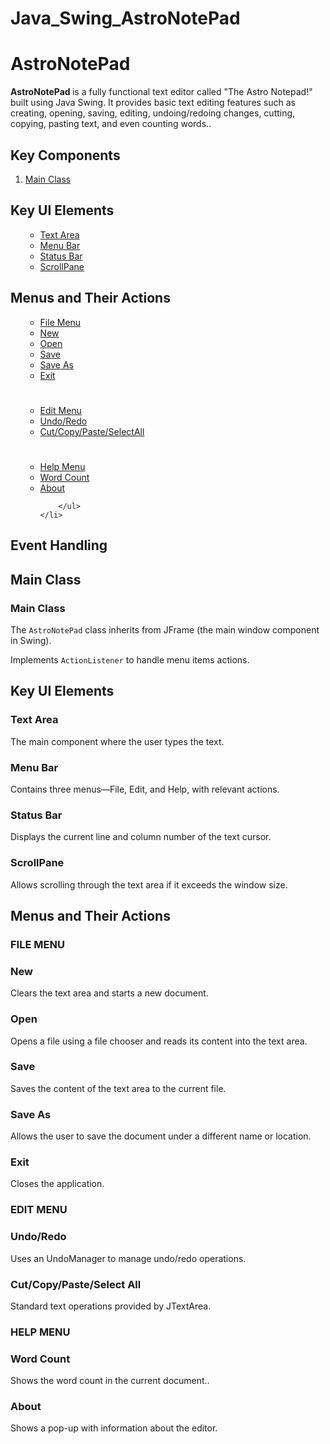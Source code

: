 # Java_Swing_AstroNotePad

<!DOCTYPE html>
<html>

<body>

<h1>AstroNotePad</h1>

<p><strong> AstroNotePad </strong> is a fully functional text editor called "The Astro Notepad!" built using Java Swing. It provides basic text editing features such as creating, opening, saving, editing, undoing/redoing changes, cutting, copying, pasting text, and even counting words..
  
<h2>Key Components</h2>

<ol>
   <li><a href="#classes">Main Class</a></li>
</ol>

<h2>Key UI Elements</h2>

<ol>
        <ul>
            <li><a href=“#textarea”>Text Area</a></li>
            <li><a href=“#menubar”>Menu Bar</a></li>
            <li><a href=“#statusbar”>Status Bar</a></li>
            <li><a href=“#scrollpane”>ScrollPane</a></li>
        </ul>
    </li>
</ol>

<h2>Menus and Their Actions</h2>

<ol>
        <ul>
            <li><a href=“#filemenu”>File Menu</a></li>
            	<li><a href=“#new”>New</a></li>
            	<li><a href=“#open”>Open</a></li>
            	<li><a href=“#save”>Save</a></li>
            	<li><a href=“#saveas”>Save As</a></li>
            	<li><a href=“#exit”>Exit</a></li>
<h1></h1>
		<li><a href=“#editmenu”>Edit Menu</a></li>
            	<li><a href=“#undo/redo”>Undo/Redo</a></li>
            	<li><a href=“#cut/copy/paste/selectall”>Cut/Copy/Paste/SelectAll</a></li> 
<h1></h1>
		<li><a href=“#helpmenu”>Help Menu</a></li>
            	<li><a href=“#word/count”>Word Count</a></li>
            	<li><a href=“#about”>About</a></li> 

        </ul>
    </li>
</ol>

<h2>Event Handling</h2>

<ol>
        <ul>
        </ul>
    </li>
</ol>





<h2 id=“mainclass”>Main Class</h2>

<h3 id=“main class”>Main Class</h3>
<p>The <code>AstroNotePad</code> class inherits from JFrame (the main window component in Swing).</p>
<p>Implements <code>ActionListener</code> to handle menu items actions.</p>


<h2 id=“keyuielements”>Key UI Elements</h2>

<h3 id=“textarea”>Text Area</h3>
<p>The main component where the user types the text.</p>

<h3 id=“menubar”>Menu Bar</h3>
<p>Contains three menus—File, Edit, and Help, with relevant actions.</p>

<h3 id=“statusbar”>Status Bar</h3>
<p>Displays the current line and column number of the text cursor.</p>

<h3 id=“scrollpane”>ScrollPane</h3>
<p>Allows scrolling through the text area if it exceeds the window size.</p>


<h2 id=“keyuielements”>Menus and Their Actions</h2>

<h3 id=“filemenu”>FILE MENU</h3>

<h3 id=“new”>New</h3>
<p>Clears the text area and starts a new document.</p>

<h3 id=“open”>Open</h3>
<p>Opens a file using a file chooser and reads its content into the text area.</p>

<h3 id=“save”>Save</h3>
<p>Saves the content of the text area to the current file.</p>

<h3 id=“saveas”>Save As</h3>
<p>Allows the user to save the document under a different name or location.</p>

<h3 id=“exit”>Exit</h3>
<p>Closes the application.</p>

<h3 id=“eitmenu”>EDIT MENU</h3>

<h3 id=“undo/redo”>Undo/Redo</h3>
<p>Uses an UndoManager to manage undo/redo operations.</p>

<h3 id=“cut/copy/paste/selectall”>Cut/Copy/Paste/Select All</h3>
<p>Standard text operations provided by JTextArea.</p>

<h3 id=“helpmenu”>HELP MENU</h3>

<h3 id=“wordcount”>Word Count</h3>
<p>Shows the word count in the current document..</p>

<h3 id=“aboutl”>About</h3>
<p>Shows a pop-up with information about the editor.</p>

</body>

</html>

















